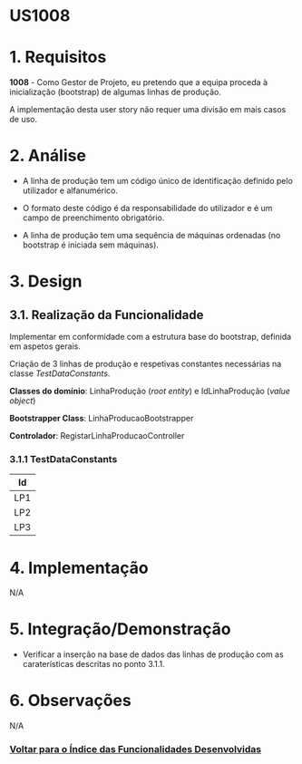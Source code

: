 **US1008**
=======================================

# 1. Requisitos

**1008** - Como Gestor de Projeto, eu pretendo que a equipa proceda à inicialização (bootstrap) de algumas linhas de produção.

A implementação desta user story não requer uma divisão em mais casos de uso.

# 2. Análise

* A linha de produção tem um código único de identificação definido pelo utilizador e alfanumérico.

* O formato deste código é da responsabilidade do utilizador e é um campo de preenchimento obrigatório.

* A linha de produção tem uma sequência de máquinas ordenadas (no bootstrap é iniciada sem máquinas).

# 3. Design

## 3.1. Realização da Funcionalidade

Implementar em conformidade com a estrutura base do bootstrap, definida em aspetos gerais.

Criação de 3 linhas de produção e respetivas constantes necessárias na classe *TestDataConstants*.

**Classes do domínio**: LinhaProdução (*root entity*) e IdLinhaProdução (*value object*)

**Bootstrapper Class**: LinhaProducaoBootstrapper

**Controlador**: RegistarLinhaProducaoController

### 3.1.1 TestDataConstants 

| Id |
|---------|
| LP1 |
| LP2 |
| LP3 |

# 4. Implementação

N/A

# 5. Integração/Demonstração

* Verificar a inserção na base de dados das linhas de produção com as caraterísticas descritas no ponto 3.1.1.

# 6. Observações

N/A

### [**Voltar para o Índice das Funcionalidades Desenvolvidas**](../ListaFuncionalidades.md)
